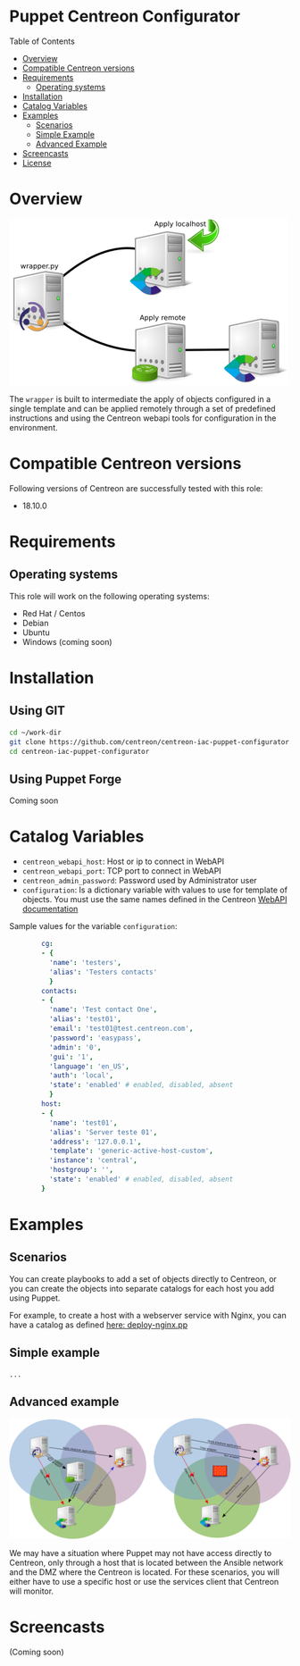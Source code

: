 # Puppet Centreon Configurator

Table of Contents

- [Overview](#overview)
- [Compatible Centreon versions](#compatible-centreon-versions)
- [Requirements](#requirements)
  * [Operating systems](#operating-systems)
- [Installation](#installation)
- [Catalog Variables](#catalog-variables)
- [Examples](#examples)
  * [Scenarios](#scenarios)
  * [Simple Example](#simple-example)
  * [Advanced Example](#advanced-example)
- [Screencasts](#screencasts)
- [License](LICENSE)

# Overview

![wrapper diagram](docs/img/wrapper_diagram.png)

The `wrapper` is built to intermediate the apply of objects configured in a single template and can be applied remotely through a set of predefined instructions and using the Centreon webapi tools for configuration in the environment.

# Compatible Centreon versions

Following versions of Centreon are successfully tested with this role:
 * 18.10.0

# Requirements

## Operating systems

This role will work on the following operating systems:

 * Red Hat / Centos
 * Debian
 * Ubuntu
 * Windows (coming soon)

# Installation

## Using GIT

```bash
cd ~/work-dir
git clone https://github.com/centreon/centreon-iac-puppet-configurator.git
cd centreon-iac-puppet-configurator
```

## Using Puppet Forge

Coming soon

# Catalog Variables

* `centreon_webapi_host`: Host or ip to connect in WebAPI
* `centreon_webapi_port`: TCP port to connect in WebAPI
* `centreon_admin_password`: Password used by Administrator user
* `configuration`: Is a dictionary variable with values to use for template of objects. You must use the same names defined in the Centreon [WebAPI documentation](https://documentation.centreon.com/docs/centreon/en/latest/api/clapi/objects/index.html)

Sample values for the variable `configuration`:
```yaml
        cg:
        - {
          'name': 'testers',
          'alias': 'Testers contacts'
          }
        contacts:
        - {
          'name': 'Test contact One',
          'alias': 'test01',
          'email': 'test01@test.centreon.com',
          'password': 'easypass',
          'admin': '0',
          'gui': '1',
          'language': 'en_US',
          'auth': 'local',
          'state': 'enabled' # enabled, disabled, absent
          }
        host:
        - {
          'name': 'test01',
          'alias': 'Server teste 01',
          'address': '127.0.0.1',
          'template': 'generic-active-host-custom',
          'instance': 'central',
          'hostgroup': '',
          'state': 'enabled' # enabled, disabled, absent
        }
```

# Examples

## Scenarios

You can create playbooks to add a set of objects directly to Centreon, or you can create the objects into separate catalogs for each host you add using Puppet.

For example, to create a host with a webserver service with Nginx, you can have a catalog as defined [here: deploy-nginx.pp](docs/examples/deploy-nginx.pp)

## Simple example

```
...
```

## Advanced example

![wrapper diagram](docs/img/wrapper_with_proxy.png)

We may have a situation where Puppet may not have access directly to Centreon, only through a host that is located between the Ansible network and the DMZ where the Centreon is located. For these scenarios, you will either have to use a specific host or use the services client that Centreon will monitor.

# Screencasts

(Coming soon)
